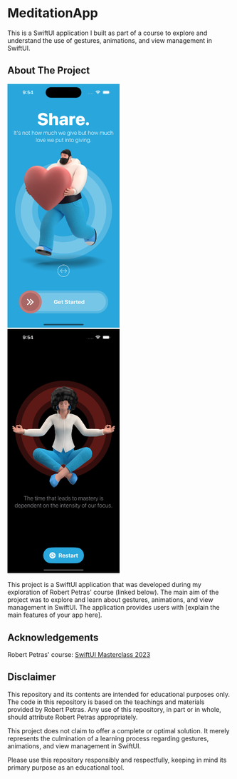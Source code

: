 # MeditationApp

This is a SwiftUI application I built as part of a course to explore and understand the use of gestures, animations, and view management in SwiftUI.

## About The Project
<img src="https://github.com/andrejandre/MeditationApp/blob/main/Simulator%20Screenshot%20-%20iPhone%2014%20Pro%20-%202023-07-02%20at%2009.54.16.png" width=50%>
<img src="https://github.com/andrejandre/MeditationApp/blob/main/Simulator%20Screenshot%20-%20iPhone%2014%20Pro%20-%202023-07-02%20at%2009.54.23.png" width=50%>

This project is a SwiftUI application that was developed during my exploration of Robert Petras' course (linked below). The main aim of the project was to explore and learn about gestures, animations, and view management in SwiftUI. The application provides users with [explain the main features of your app here].

## Acknowledgements
Robert Petras' course:
[SwiftUI Masterclass 2023](https://www.udemy.com/share/102drs3@q6xhd57BygPSDlCRDhQ39Fqhc66I8r76MqEC_nAJU_2b0sOZJfw2StGOzf7bIejd/ )

## Disclaimer

This repository and its contents are intended for educational purposes only. The code in this repository is based on the teachings and materials provided by Robert Petras. Any use of this repository, in part or in whole, should attribute Robert Petras appropriately.

This project does not claim to offer a complete or optimal solution. It merely represents the culmination of a learning process regarding gestures, animations, and view management in SwiftUI.

Please use this repository responsibly and respectfully, keeping in mind its primary purpose as an educational tool.

